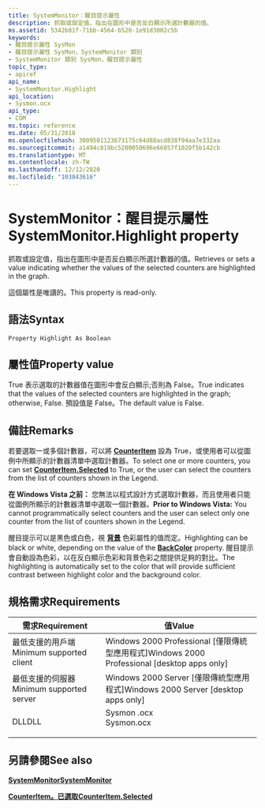 ```yaml
---
title: SystemMonitor：醒目提示屬性
description: 抓取或設定值，指出在圖形中是否反白顯示所選計數器的值。
ms.assetid: 5342b81f-71bb-4564-b520-1e91d3002c5b
keywords:
- 醒目提示屬性 SysMon
- 醒目提示屬性 SysMon，SystemMonitor 類別
- SystemMonitor 類別 SysMon，醒目提示屬性
topic_type:
- apiref
api_name:
- SystemMonitor.Highlight
api_location:
- Sysmon.ocx
api_type:
- COM
ms.topic: reference
ms.date: 05/31/2018
ms.openlocfilehash: 3009501123673175c64d88acd838f94aa7e332aa
ms.sourcegitcommit: a1494c819bc5200050696e66057f1020f5b142cb
ms.translationtype: MT
ms.contentlocale: zh-TW
ms.lasthandoff: 12/12/2020
ms.locfileid: "103843616"
---
```

# <a name="systemmonitorhighlight-property"></a><span data-ttu-id="a0f4f-106">SystemMonitor：醒目提示屬性</span><span class="sxs-lookup"><span data-stu-id="a0f4f-106">SystemMonitor.Highlight property</span></span>

<span data-ttu-id="a0f4f-107">抓取或設定值，指出在圖形中是否反白顯示所選計數器的值。</span><span class="sxs-lookup"><span data-stu-id="a0f4f-107">Retrieves or sets a value indicating whether the values of the selected counters are highlighted in the graph.</span></span>

<span data-ttu-id="a0f4f-108">這個屬性是唯讀的。</span><span class="sxs-lookup"><span data-stu-id="a0f4f-108">This property is read-only.</span></span>

## <a name="syntax"></a><span data-ttu-id="a0f4f-109">語法</span><span class="sxs-lookup"><span data-stu-id="a0f4f-109">Syntax</span></span>


```VB
Property Highlight As Boolean
```



## <a name="property-value"></a><span data-ttu-id="a0f4f-110">屬性值</span><span class="sxs-lookup"><span data-stu-id="a0f4f-110">Property value</span></span>

<span data-ttu-id="a0f4f-111">True 表示選取的計數器值在圖形中會反白顯示;否則為 False。</span><span class="sxs-lookup"><span data-stu-id="a0f4f-111">True indicates that the values of the selected counters are highlighted in the graph; otherwise, False.</span></span> <span data-ttu-id="a0f4f-112">預設值是 False。</span><span class="sxs-lookup"><span data-stu-id="a0f4f-112">The default value is False.</span></span>

## <a name="remarks"></a><span data-ttu-id="a0f4f-113">備註</span><span class="sxs-lookup"><span data-stu-id="a0f4f-113">Remarks</span></span>

<span data-ttu-id="a0f4f-114">若要選取一或多個計數器，可以將 [**CounterItem**](counteritem-selected.md) 設為 True，或使用者可以從圖例中所顯示的計數器清單中選取計數器。</span><span class="sxs-lookup"><span data-stu-id="a0f4f-114">To select one or more counters, you can set [**CounterItem.Selected**](counteritem-selected.md) to True, or the user can select the counters from the list of counters shown in the Legend.</span></span>

<span data-ttu-id="a0f4f-115">**在 Windows Vista 之前：** 您無法以程式設計方式選取計數器，而且使用者只能從圖例所顯示的計數器清單中選取一個計數器。</span><span class="sxs-lookup"><span data-stu-id="a0f4f-115">**Prior to Windows Vista:** You cannot programmatically select counters and the user can select only one counter from the list of counters shown in the Legend.</span></span>

<span data-ttu-id="a0f4f-116">醒目提示可以是黑色或白色，視 [**背景**](systemmonitor-backcolor.md) 色彩屬性的值而定。</span><span class="sxs-lookup"><span data-stu-id="a0f4f-116">Highlighting can be black or white, depending on the value of the [**BackColor**](systemmonitor-backcolor.md) property.</span></span> <span data-ttu-id="a0f4f-117">醒目提示會自動設為色彩，以在反白顯示色彩和背景色彩之間提供足夠的對比。</span><span class="sxs-lookup"><span data-stu-id="a0f4f-117">The highlighting is automatically set to the color that will provide sufficient contrast between highlight color and the background color.</span></span>

## <a name="requirements"></a><span data-ttu-id="a0f4f-118">規格需求</span><span class="sxs-lookup"><span data-stu-id="a0f4f-118">Requirements</span></span>



| <span data-ttu-id="a0f4f-119">需求</span><span class="sxs-lookup"><span data-stu-id="a0f4f-119">Requirement</span></span> | <span data-ttu-id="a0f4f-120">值</span><span class="sxs-lookup"><span data-stu-id="a0f4f-120">Value</span></span> |
|-------------------------------------|---------------------------------------------------------------------------------------|
| <span data-ttu-id="a0f4f-121">最低支援的用戶端</span><span class="sxs-lookup"><span data-stu-id="a0f4f-121">Minimum supported client</span></span><br/> | <span data-ttu-id="a0f4f-122">Windows 2000 Professional \[僅限傳統型應用程式\]</span><span class="sxs-lookup"><span data-stu-id="a0f4f-122">Windows 2000 Professional \[desktop apps only\]</span></span><br/>                            |
| <span data-ttu-id="a0f4f-123">最低支援的伺服器</span><span class="sxs-lookup"><span data-stu-id="a0f4f-123">Minimum supported server</span></span><br/> | <span data-ttu-id="a0f4f-124">Windows 2000 Server \[僅限傳統型應用程式\]</span><span class="sxs-lookup"><span data-stu-id="a0f4f-124">Windows 2000 Server \[desktop apps only\]</span></span><br/>                                  |
| <span data-ttu-id="a0f4f-125">DLL</span><span class="sxs-lookup"><span data-stu-id="a0f4f-125">DLL</span></span><br/>                      | <dl> <span data-ttu-id="a0f4f-126"><dt>Sysmon .ocx</dt></span><span class="sxs-lookup"><span data-stu-id="a0f4f-126"><dt>Sysmon.ocx</dt></span></span> </dl> |



## <a name="see-also"></a><span data-ttu-id="a0f4f-127">另請參閱</span><span class="sxs-lookup"><span data-stu-id="a0f4f-127">See also</span></span>

<dl> <dt>

[<span data-ttu-id="a0f4f-128">**SystemMonitor**</span><span class="sxs-lookup"><span data-stu-id="a0f4f-128">**SystemMonitor**</span></span>](systemmonitor.md)
</dt> <dt>

[<span data-ttu-id="a0f4f-129">**CounterItem。已選取**</span><span class="sxs-lookup"><span data-stu-id="a0f4f-129">**CounterItem.Selected**</span></span>](counteritem-selected.md)
</dt> </dl>

 

 





